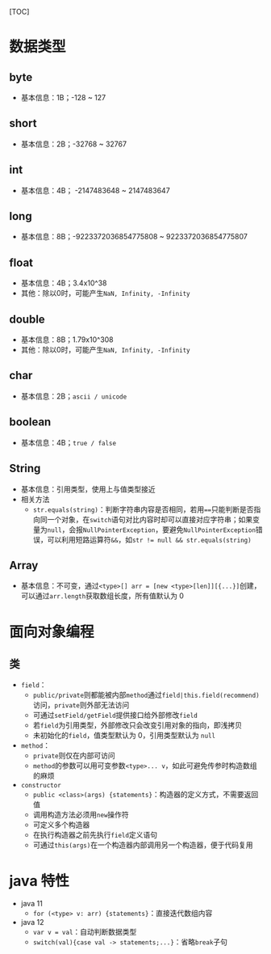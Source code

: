 [TOC]

# 数据类型

## byte

+ 基本信息：1B；-128 ~ 127

## short

+ 基本信息：2B；-32768 ~ 32767

## int

+ 基本信息：4B； -2147483648 ~ 2147483647

## long

+ 基本信息：8B；-9223372036854775808 ~ 9223372036854775807

## float

+ 基本信息：4B；3.4x10^38
+ 其他：除以0时，可能产生`NaN, Infinity, -Infinity`

## double

+ 基本信息：8B；1.79x10^308
+ 其他：除以0时，可能产生`NaN, Infinity, -Infinity`

## char

+ 基本信息：2B；`ascii / unicode`

## boolean

+ 基本信息：4B；`true / false`

## String

+ 基本信息：引用类型，使用上与值类型接近
+ 相关方法
  + `str.equals(string)`：判断字符串内容是否相同，若用`==`只能判断是否指向同一个对象，在`switch`语句对比内容时却可以直接对应字符串；如果变量为`null`，会报`NullPointerException`，要避免`NullPointerException`错误，可以利用短路运算符`&&`，如`str != null && str.equals(string)`

## Array

+ 基本信息：不可变，通过`<type>[] arr = [new <type>[len]][{...}]`创建，可以通过`arr.length`获取数组长度，所有值默认为 0

# 面向对象编程

## 类

+ `field`：
  + `public/private`则都能被内部`method`通过`field|this.field(recommend)`访问，`private`则外部无法访问
  + 可通过`setField/getField`提供接口给外部修改`field`
  + 若`field`为引用类型，外部修改只会改变引用对象的指向，即浅拷贝
  + 未初始化的`field`，值类型默认为 0，引用类型默认为 `null`
+ `method`：
  + `private`则仅在内部可访问
  + `method`的参数可以用可变参数`<type>... v`，如此可避免传参时构造数组的麻烦
+ `constructor`
  + `public <class>(args) {statements}`：构造器的定义方式，不需要返回值
  + 调用构造方法必须用`new`操作符
  + 可定义多个构造器
  + 在执行构造器之前先执行`field`定义语句
  + 可通过`this(args)`在一个构造器内部调用另一个构造器，便于代码复用

# java 特性

+ java 11
  + `for (<type> v: arr) {statements}`：直接迭代数组内容
+ java 12
  + `var v = val`：自动判断数据类型
  + `switch(val){case val -> statements;...}`：省略`break`子句